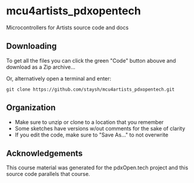 # mcu4artists_pdxopentech
Microcontrollers for Artists source code and docs

## Downloading

To get all the files you can click the green "Code" button abouve and
download as a Zip archive...

Or, alternatively open a terminal and enter:

`git clone https://github.com/staysh/mcu4artists_pdxopentech.git`

## Organization

- Make sure to unzip or clone to a location that you remember
- Some sketches have versions w/out comments for the sake of clarity
- If you edit the code, make sure to "Save As..." to not overwrite

## Acknowledgements

This course material was generated for the pdxOpen.tech project and this source
code parallels that course. 
